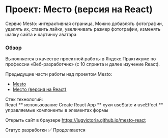# Проект: Место (версия на React)

Сервис Mesto: интерактивная страница, 
Можно добавлять фотографии, 
удалять их, ставить лайки, увеличивать размер фотографии, изменять шапку сайта и картинку аватара 

### Обзор

Выполняется в качестве проектной работы в Яндекс.Практикуме по профессии «Веб-разработчик» (с 10 спринта и далее изучение React).

Предыдущие части работы над проектом Mesto:

* [Mesto](https://lugvictoria.github.io/mesto)
* [Место (версия на React)](https://lugvictoria.github.io/mesto-react)


Стек технологий:  
React
** использование Create React App
** хуки useState и useEffect
** управляемые компоненты в элементах формы

Открыть сайт в браузере
https://lugvictoria.github.io/mesto-react

Статус разработки
✅ Продолжается

